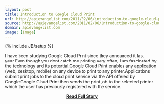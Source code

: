 ```yaml
---
layout: post
title: Introduction to Google Cloud Print
url: http://apievangelist.com/2011/02/06/introduction-to-google-cloud-print/
source: http://apievangelist.com/2011/02/06/introduction-to-google-cloud-print/
domain: apievangelist.com
image: [Image]
---
```

{% include JB/setup %}<p>I have been studying Google Cloud Print since they announced it last year.Even though you dont catch me printing very often, I am fascinated by the technology and its potential.Google Cloud Print enables any application (web, desktop, mobile) on any device to print to any printer.Applications submit print jobs to the cloud print service via the API offered by Google.Google Cloud Print then sends the print job to the selected printer which the user has previously registered with the service.</p>
<center><p><a href="http://apievangelist.com/2011/02/06/introduction-to-google-cloud-print/" style='padding:25px; font-sze:18px; font-weight: bold;'>Read Full Story</a></p></center>
